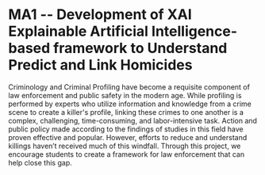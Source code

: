 # MA1 -- Development of XAI Explainable Artificial Intelligence-based framework to Understand Predict and Link Homicides
Criminology and Criminal Profiling have become a requisite component of law enforcement and public safety in the modern age. While profiling is performed by experts who utilize information and knowledge from a crime scene to create a killer's profile, linking these crimes to one another is a complex, challenging, time-consuming, and labor-intensive task. Action and public policy made according to the findings of studies in this field have proven effective and popular. However, efforts to reduce and understand killings haven’t received much of this windfall. Through this project, we encourage students to create a framework for law enforcement that can help close this gap.
